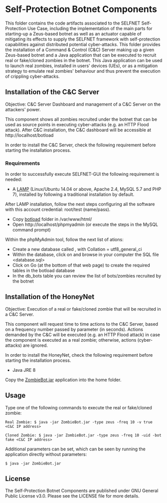 # Self-Protection Botnet Components

This folder contains the code artifacts associated to the SELFNET Self-Protection Use Case, including the implementation of the main parts for starting-up a Zeus-based botnet as well as an actuator capable of mitigating its effects to supply the SELFNET framework with self-protection capabilities against distributed potential cyber-attacks. This folder provides the installation of a Command & Control (C&C) Server making up a given Zeus-based botnet and a Java application that can be executed to recruit real or fake/cloned zombies in the botnet. This Java application can be used to launch real zombies, installed in users' devices (UEs), or as a mitigation strategy to emulate real zombies' behaviour and thus prevent the execution of crippling cyber-attacks.

## Installation of the C&C Server

Objective: C&C Server Dashboard and management of a C&C Server on the attackers' power.

This component shows all zombies recruited under the botnet that can be used as source points in executing cyber-attacks (e.g. an HTTP Flood attack). After C&C installation, the C&C dashboard will be accessible at http://localhost/botload

In order to install the C&C Server, check the following requirement before starting the installation process.

### Requirements

In order to successfully execute SELFNET-GUI the following requirement is needed:

* A [LAMP](https://howtoubuntu.org/how-to-install-lamp-on-ubuntu/) (Linux/Ubuntu 14.04 or above, Apache 2.4, MySQL 5.7 and PHP 7), installed by following a traditional installation by default.

After LAMP installation, follow the next steps configuring all the software with this account credential: root/test (name/pass).

* Copy [botload](https://github.com/Selfnet-5G/Self-Protection-Botnet-Components/tree/master/C%26C%20Server/botload/) folder in /var/www/html/
* Open http://localhost/phpmyadmin (or execute the steps in the MySQL command prompt)

Within the phpMyAdmin tool, follow the next list of ations:

* Create a new database called <botload>, with Collation = utf8_general_ci
* Within the <botload> database, click on <Import> and browse in your computer the SQL file <database.sql>
* Click on Go (at the bottom of that web page) to create the required tables in the botload database
* In the db_bots table you can review the list of bots/zombies recruited by the botnet

## Installation of the HoneyNet

Objective: Execution of a real or fake/cloned zombie that will be recruited in a C&C Server.

This component will request time to time actions to the C&C Server, based on a frequency number passed by parameter (in seconds). Actions demanded by the C&C will be executed (e.g. an HTTP Flood attack) in case the component is executed as a real zombie; otherwise, actions (cyber-attacks) are ignored.

In order to install the HoneyNet, check the following requirement before starting the installation process.

* Java JRE 8

Copy the [ZombieBot.jar](https://github.com/Selfnet-5G/Self-Protection-Botnet-Components/blob/master/HoneyNet/ZombieBot.jar) application into the home folder.

## Usage

Type one of the following commands to execute the real or fake/cloned zombie:

```Real Zombie: $ java -jar ZombieBot.jar -type zeus -freq 10 -v true <C&C IP address>```

```Cloned Zombie: $ java -jar ZombieBot.jar -type zeus -freq 10 -uid -bot fake <C&C IP address>```

Additional parameters can be set, which can be seen by running the application directly without parameters:

```$ java -jar ZombieBot.jar```

## License

The Self-Protection Botnet Components are published under GNU General Public License v3.0. Please see the LICENSE file for more details.
